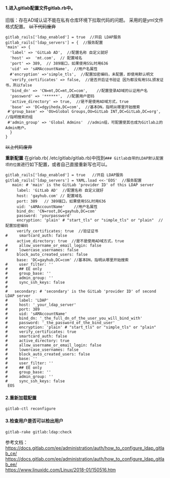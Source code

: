 #### 1.进入gitlab配置文件gitlab.rb中。
旧版：存在AD域认证不能在私有仓库环境下拉取代码的问题。
采用的是yml文件格式配置。
~~以下代码废弃~~
```
gitlab_rails['ldap_enabled'] = true  //开启 LDAP服务
gitlab_rails['ldap_servers'] = {  //服务配置
'main' => {
  'label' => 'GitLab AD',  //配置名称 自定义就好
  'host' =>  'mt.com',  // 配置域名
  'port' => 389,  // 389端口，如果使用SSL时用636
  'uid' => 'sAMAccountName',  //用户名属性
  #'encryption' =>'simple_tls',  //配置加密编码，未配置，即使用默认明文
  'verify_certificates' => false,  //是否开启证书验证 因为都没有用SSL颁发证书，所以false
  'bind_dn' => 'CN=mt,DC=mt,DC=com',    //配置登录AD域的认证用户名
  'password' => '******',  //配置用户密码
  'active_directory' => true,  //是不是使用AD域方式，true
  'base' => 'DC=dgyiheda,DC=com',  //基本DN，指明从哪里开始搜索
 #'group_base' => 'OU=Global Groups,OU=GitLab INT,DC=GitLab,DC=org', //指明搜索的组
 #'admin_group' => 'Global Admins'  //admin组，可配置使其也成为Gitlab上的Admin用户。
  }
}
```
~~以上代码废弃~~  

**重新配置**
在girlab.rb( /etc/gitlab/gitlab.rb)中找到`### Gitlab自带的LDAP默认配置项的位置`进行如下配置，或者自己直接重新写也可以。
```
gitlab_rails['ldap_enabled'] = true   //开启 LDAP服务
gitlab_rails['ldap_servers'] = YAML.load <<-'EOS'  //服务配置
   main: # 'main' is the GitLab 'provider ID' of this LDAP server
     label: 'GitLab AD'  //配置名称 自定义就好
     host: 'gayhub.com' // 配置域名
     port: 389   // 389端口，如果使用SSL时用636
     uid: 'sAMAccountName'    //用户名属性
     bind_dn: 'CN=root,DC=gayhub,DC=com' 
     password: 'yourpassword'
     encryption: 'plain' # "start_tls" or "simple_tls" or "plain"  //配置加密编码
     verify_certificates: true  //验证证书
#     smartcard_auth: false
     active_directory: true  //是不是使用AD域方式，true
#     allow_username_or_email_login: false
#     lowercase_usernames: false
     block_auto_created_users: false
     base: 'DC=gayhub,DC=com' //基本DN，指明从哪里开始搜索
#     user_filter: ''
#     ## EE only
#     group_base: ''
#     admin_group: ''
#     sync_ssh_keys: false
#
#   secondary: # 'secondary' is the GitLab 'provider ID' of second LDAP server
#     label: 'LDAP'
#     host: '_your_ldap_server'
#     port: 389
#     uid: 'sAMAccountName'
#     bind_dn: '_the_full_dn_of_the_user_you_will_bind_with'
#     password: '_the_password_of_the_bind_user'
#     encryption: 'plain' # "start_tls" or "simple_tls" or "plain"
#     verify_certificates: true
#     smartcard_auth: false
#     active_directory: true
#     allow_username_or_email_login: false
#     lowercase_usernames: false
#     block_auto_created_users: false
#     base: ''
#     user_filter: ''
#     ## EE only
#     group_base: ''
#     admin_group: ''
#     sync_ssh_keys: false
 EOS
```
 
#### 2.重新加载配置  
`gitlab-ctl reconfigure`
 
#### 3.检查用户是否可以检出用户  
`gitlab-rake gitlab:ldap:check`


参考文档：  
https://docs.gitlab.com/ee/administration/auth/how_to_configure_ldap_gitlab_ce/  
https://docs.gitlab.com/ee/administration/auth/how_to_configure_ldap_gitlab_ee/  
https://www.linuxidc.com/Linux/2018-01/150516.htm  
